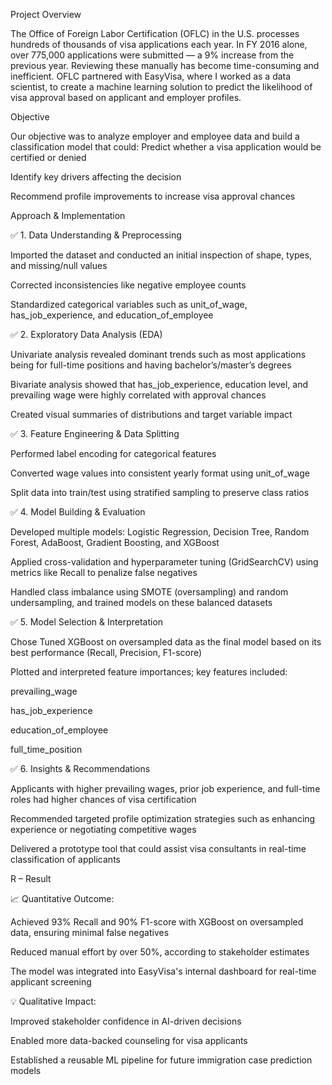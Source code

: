 Project Overview

 The Office of Foreign Labor Certification (OFLC) in the U.S. processes hundreds of thousands of visa applications each year. In FY 2016 alone, over 775,000 applications were submitted — a 9% increase from the previous year. Reviewing these manually has become time-consuming and inefficient. OFLC partnered with EasyVisa, where I worked as a data scientist, to create a machine learning solution to predict the likelihood of visa approval based on applicant and employer profiles.

Objective

 Our objective was to analyze employer and employee data and build a classification model that could:
Predict whether a visa application would be certified or denied


Identify key drivers affecting the decision


Recommend profile improvements to increase visa approval chances



Approach & Implementation

✅ 1. Data Understanding & Preprocessing

Imported the dataset and conducted an initial inspection of shape, types, and missing/null values


Corrected inconsistencies like negative employee counts


Standardized categorical variables such as unit_of_wage, has_job_experience, and education_of_employee


✅ 2. Exploratory Data Analysis (EDA)

Univariate analysis revealed dominant trends such as most applications being for full-time positions and having bachelor’s/master’s degrees


Bivariate analysis showed that has_job_experience, education level, and prevailing wage were highly correlated with approval chances


Created visual summaries of distributions and target variable impact


✅ 3. Feature Engineering & Data Splitting

Performed label encoding for categorical features


Converted wage values into consistent yearly format using unit_of_wage


Split data into train/test using stratified sampling to preserve class ratios


✅ 4. Model Building & Evaluation

Developed multiple models: Logistic Regression, Decision Tree, Random Forest, AdaBoost, Gradient Boosting, and XGBoost


Applied cross-validation and hyperparameter tuning (GridSearchCV) using metrics like Recall to penalize false negatives


Handled class imbalance using SMOTE (oversampling) and random undersampling, and trained models on these balanced datasets


✅ 5. Model Selection & Interpretation

Chose Tuned XGBoost on oversampled data as the final model based on its best performance (Recall, Precision, F1-score)


Plotted and interpreted feature importances; key features included:


prevailing_wage


has_job_experience


education_of_employee


full_time_position


✅ 6. Insights & Recommendations

Applicants with higher prevailing wages, prior job experience, and full-time roles had higher chances of visa certification


Recommended targeted profile optimization strategies such as enhancing experience or negotiating competitive wages


Delivered a prototype tool that could assist visa consultants in real-time classification of applicants



R – Result

📈 Quantitative Outcome:

Achieved 93% Recall and 90% F1-score with XGBoost on oversampled data, ensuring minimal false negatives


Reduced manual effort by over 50%, according to stakeholder estimates


The model was integrated into EasyVisa's internal dashboard for real-time applicant screening


💡 Qualitative Impact:

Improved stakeholder confidence in AI-driven decisions


Enabled more data-backed counseling for visa applicants


Established a reusable ML pipeline for future immigration case prediction models
